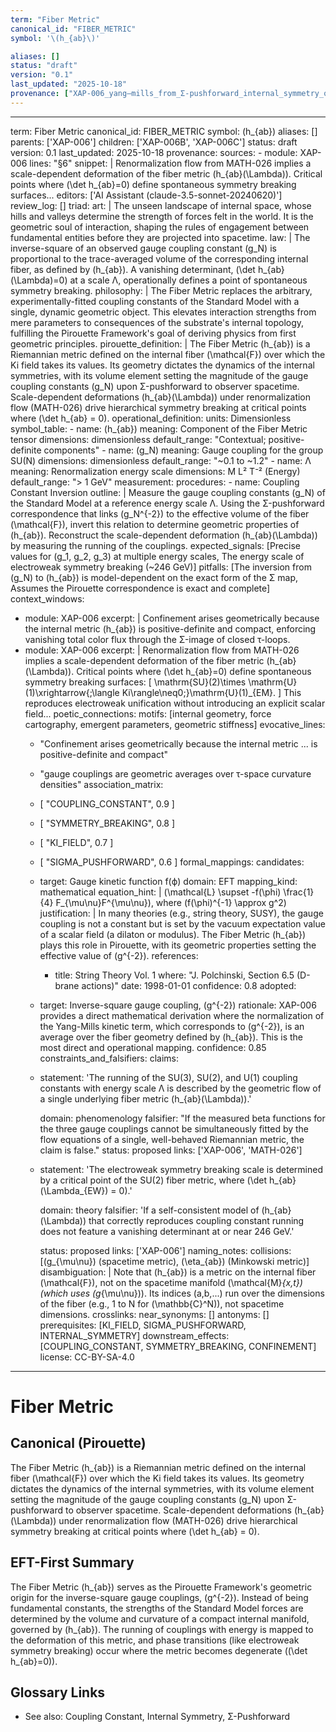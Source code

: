```yaml
---
term: "Fiber Metric"
canonical_id: "FIBER_METRIC"
symbol: '\(h_{ab}\)'

aliases: []
status: "draft"
version: "0.1"
last_updated: "2025-10-18"
provenance: ["XAP-006_yang–mills_from_Σ-pushforward_internal_symmetry_of_ki"]
---
```


---
term: Fiber Metric
canonical_id: FIBER_METRIC
symbol: \(h_{ab}\)
aliases: []
parents: ['XAP-006']
children: ['XAP-006B', 'XAP-006C']
status: draft
version: 0.1
last_updated: 2025-10-18
provenance:
  sources:
    - module: XAP-006
      lines: "§6"
      snippet: |
        Renormalization flow from MATH-026 implies a scale-dependent deformation of the fiber metric \(h_{ab}(\Lambda)\). Critical points where \(\det h_{ab}=0\) define spontaneous symmetry breaking surfaces...
  editors: ['AI Assistant (claude-3.5-sonnet-20240620)']
  review_log: []
triad:
  art: |
    The unseen landscape of internal space, whose hills and valleys determine the strength of forces felt in the world. It is the geometric soul of interaction, shaping the rules of engagement between fundamental entities before they are projected into spacetime.
  law: |
    The inverse-square of an observed gauge coupling constant \(g_N\) is proportional to the trace-averaged volume of the corresponding internal fiber, as defined by \(h_{ab}\). A vanishing determinant, \(\det h_{ab}(\Lambda)=0\) at a scale Λ, operationally defines a point of spontaneous symmetry breaking.
  philosophy: |
    The Fiber Metric replaces the arbitrary, experimentally-fitted coupling constants of the Standard Model with a single, dynamic geometric object. This elevates interaction strengths from mere parameters to consequences of the substrate's internal topology, fulfilling the Pirouette Framework's goal of deriving physics from first geometric principles.
pirouette_definition: |
  The Fiber Metric \(h_{ab}\) is a Riemannian metric defined on the internal fiber \(\mathcal{F}\) over which the Ki field takes its values. Its geometry dictates the dynamics of the internal symmetries, with its volume element setting the magnitude of the gauge coupling constants \(g_N\) upon Σ-pushforward to observer spacetime. Scale-dependent deformations \(h_{ab}(\Lambda)\) under renormalization flow (MATH-026) drive hierarchical symmetry breaking at critical points where \(\det h_{ab} = 0\).
operational_definition:
  units: Dimensionless
  symbol_table:
    - name: \(h_{ab}\)
      meaning: Component of the Fiber Metric tensor
      dimensions: dimensionless
      default_range: "Contextual; positive-definite components"
    - name: \(g_N\)
      meaning: Gauge coupling for the group SU(N)
      dimensions: dimensionless
      default_range: "~0.1 to ~1.2"
    - name: Λ
      meaning: Renormalization energy scale
      dimensions: M L² T⁻² (Energy)
      default_range: "> 1 GeV"
  measurement:
    procedures:
      - name: Coupling Constant Inversion
        outline: |
          Measure the gauge coupling constants \(g_N\) of the Standard Model at a reference energy scale Λ. Using the Σ-pushforward correspondence that links \(g_N^{-2}\) to the effective volume of the fiber \(\mathcal{F}\), invert this relation to determine geometric properties of \(h_{ab}\). Reconstruct the scale-dependent deformation \(h_{ab}(\Lambda)\) by measuring the running of the couplings.
        expected_signals: [Precise values for \(g_1, g_2, g_3\) at multiple energy scales, The energy scale of electroweak symmetry breaking (~246 GeV)]
        pitfalls: [The inversion from \(g_N\) to \(h_{ab}\) is model-dependent on the exact form of the Σ map, Assumes the Pirouette correspondence is exact and complete]
context_windows:
  - module: XAP-006
    excerpt: |
      Confinement arises geometrically because the internal metric \(h_{ab}\) is positive-definite and compact, enforcing vanishing total color flux through the Σ-image of closed τ-loops.
  - module: XAP-006
    excerpt: |
      Renormalization flow from MATH-026 implies a scale-dependent deformation of the fiber metric \(h_{ab}(\Lambda)\). Critical points where \(\det h_{ab}=0\) define spontaneous symmetry breaking surfaces:
      \[
      \mathrm{SU}(2)\times \mathrm{U}(1)\xrightarrow{\;\langle Ki\rangle\neq0\;}\mathrm{U}(1)_{EM}.
      \]
      This reproduces electroweak unification without introducing an explicit scalar field...
poetic_connections:
  motifs: [internal geometry, force cartography, emergent parameters, geometric stiffness]
  evocative_lines:
    - "Confinement arises geometrically because the internal metric ... is positive-definite and compact"
    - "gauge couplings are geometric averages over τ-space curvature densities"
  association_matrix:
    - [ "COUPLING_CONSTANT", 0.9 ]
    - [ "SYMMETRY_BREAKING", 0.8 ]
    - [ "KI_FIELD", 0.7 ]
    - [ "SIGMA_PUSHFORWARD", 0.6 ]
formal_mappings:
  candidates:
    - target: Gauge kinetic function f(ϕ)
      domain: EFT
      mapping_kind: mathematical
      equation_hint: |
        \(\mathcal{L} \supset -f(\phi) \frac{1}{4} F_{\mu\nu}F^{\mu\nu}\), where \(f(\phi)^{-1} \approx g^2\)
      justification: |
        In many theories (e.g., string theory, SUSY), the gauge coupling is not a constant but is set by the vacuum expectation value of a scalar field (a dilaton or modulus). The Fiber Metric \(h_{ab}\) plays this role in Pirouette, with its geometric properties setting the effective value of \(g^{-2}\).
      references:
        - title: String Theory Vol. 1
          where: "J. Polchinski, Section 6.5 (D-brane actions)"
          date: 1998-01-01
      confidence: 0.8
  adopted:
    - target: Inverse-square gauge coupling, \(g^{-2}\)
      rationale: XAP-006 provides a direct mathematical derivation where the normalization of the Yang-Mills kinetic term, which corresponds to \(g^{-2}\), is an average over the fiber geometry defined by \(h_{ab}\). This is the most direct and operational mapping.
      confidence: 0.85
constraints_and_falsifiers:
  claims:
    - statement: 'The running of the SU(3), SU(2), and U(1) coupling constants with energy scale Λ is described by the geometric flow of a single underlying fiber metric \(h_{ab}(\Lambda)\).'

      domain: phenomenology
      falsifier: "If the measured beta functions for the three gauge couplings cannot be simultaneously fitted by the flow equations of a single, well-behaved Riemannian metric, the claim is false."
      status: proposed
      links: ['XAP-006', 'MATH-026']
    - statement: 'The electroweak symmetry breaking scale is determined by a critical point of the SU(2) fiber metric, where \(\det h_{ab}(\Lambda_{EW}) = 0\).'

      domain: theory
      falsifier: 'If a self-consistent model of \(h_{ab}(\Lambda)\) that correctly reproduces coupling constant running does not feature a vanishing determinant at or near 246 GeV.'

      status: proposed
      links: ['XAP-006']
naming_notes:
  collisions: [\(g_{\mu\nu}\) (spacetime metric), \(\eta_{ab}\) (Minkowski metric)]
  disambiguation: |
    Note that \(h_{ab}\) is a metric on the internal fiber \(\mathcal{F}\), not on the spacetime manifold \(\mathcal{M}_{x,t}\) (which uses \(g_{\mu\nu}\)). Its indices \(a,b,...\) run over the dimensions of the fiber (e.g., 1 to N for \(\mathbb{C}^N\)), not spacetime dimensions.
crosslinks:
  near_synonyms: []
  antonyms: []
  prerequisites: [KI_FIELD, SIGMA_PUSHFORWARD, INTERNAL_SYMMETRY]
  downstream_effects: [COUPLING_CONSTANT, SYMMETRY_BREAKING, CONFINEMENT]
license: CC-BY-SA-4.0
---

# Fiber Metric

## Canonical (Pirouette)
The Fiber Metric \(h_{ab}\) is a Riemannian metric defined on the internal fiber \(\mathcal{F}\) over which the Ki field takes its values. Its geometry dictates the dynamics of the internal symmetries, with its volume element setting the magnitude of the gauge coupling constants \(g_N\) upon Σ-pushforward to observer spacetime. Scale-dependent deformations \(h_{ab}(\Lambda)\) under renormalization flow (MATH-026) drive hierarchical symmetry breaking at critical points where \(\det h_{ab} = 0\).

## EFT-First Summary
The Fiber Metric \(h_{ab}\) serves as the Pirouette Framework's geometric origin for the inverse-square gauge couplings, \(g^{-2}\). Instead of being fundamental constants, the strengths of the Standard Model forces are determined by the volume and curvature of a compact internal manifold, governed by \(h_{ab}\). The running of couplings with energy is mapped to the deformation of this metric, and phase transitions (like electroweak symmetry breaking) occur where the metric becomes degenerate (\(\det h_{ab}=0\)).

## Glossary Links
- See also: Coupling Constant, Internal Symmetry, Σ-Pushforward